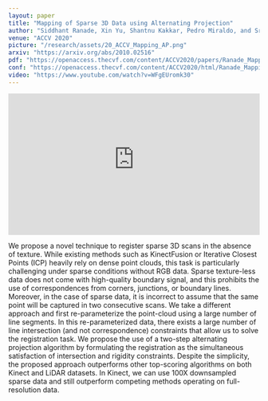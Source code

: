 ```yaml
---
layout: paper
title: "Mapping of Sparse 3D Data using Alternating Projection"
author: "Siddhant Ranade, Xin Yu, Shantnu Kakkar, Pedro Miraldo, and Srikumar Ramalingam"
venue: "ACCV 2020"
picture: "/research/assets/20_ACCV_Mapping_AP.png"
arxiv: "https://arxiv.org/abs/2010.02516"
pdf: "https://openaccess.thecvf.com/content/ACCV2020/papers/Ranade_Mapping_of_Sparse_3D_Data_using_Alternating_Projection_ACCV_2020_paper.pdf"
conf: "https://openaccess.thecvf.com/content/ACCV2020/html/Ranade_Mapping_of_Sparse_3D_Data_using_Alternating_Projection_ACCV_2020_paper.html"
video: "https://www.youtube.com/watch?v=WFgEUromk30"
---
```


<iframe width="100%" style="aspect-ratio: 16 / 9;" src="https://www.youtube-nocookie.com/embed/WFgEUromk30?controls=0" title="YouTube video player" frameborder="0" allow="accelerometer; autoplay; clipboard-write; encrypted-media; gyroscope; picture-in-picture" allowfullscreen></iframe>
<br>

We propose a novel technique to register sparse 3D scans in the absence of texture. While existing methods such as KinectFusion or Iterative Closest Points (ICP) heavily rely on dense point clouds, this task is particularly challenging under sparse conditions without RGB data. Sparse texture-less data does not come with high-quality boundary signal, and this prohibits the use of correspondences from corners, junctions, or boundary lines. Moreover, in the case of sparse data, it is incorrect to assume that the same point will be captured in two consecutive scans. We take a different approach and first re-parameterize the point-cloud using a large number of line segments. In this re-parameterized data, there exists a large number of line intersection (and not correspondence) constraints that allow us to solve the registration task. We propose the use of a two-step alternating projection algorithm by formulating the registration as the simultaneous satisfaction of intersection and rigidity constraints. Despite the simplicity, the proposed approach outperforms other top-scoring algorithms on both Kinect and LiDAR datasets. In Kinect, we can use 100X downsampled sparse data and still outperform competing methods operating on full-resolution data.